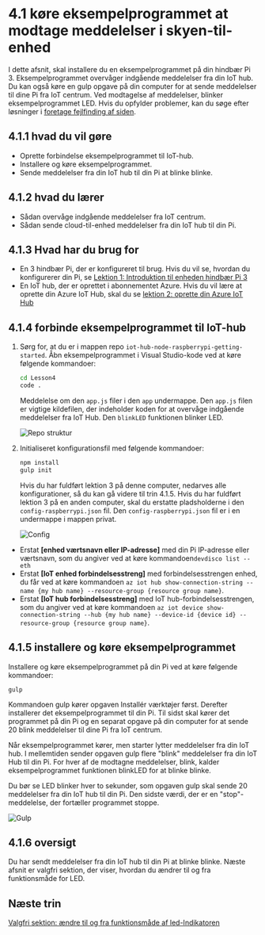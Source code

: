 <properties
 pageTitle="Køre eksempelprogrammet at modtage meddelelser i skyen-til-enhed | Microsoft Azure"
 description="Eksempelprogrammet i lektion 4 kører på din Pi og overvåger indgående meddelelser fra din IoT hub. En ny opgave i gulp sender meddelelser til dine Pi fra din IoT hub at blinke blinke."
 services="iot-hub"
 documentationCenter=""
 authors="shizn"
 manager="timlt"
 tags=""
 keywords=""/>

<tags
 ms.service="iot-hub"
 ms.devlang="multiple"
 ms.topic="article"
 ms.tgt_pltfrm="na"
 ms.workload="na"
 ms.date="10/21/2016"
 ms.author="xshi"/>

# <a name="41-run-the-sample-application-to-receive-cloud-to-device-messages"></a>4.1 køre eksempelprogrammet at modtage meddelelser i skyen-til-enhed

I dette afsnit, skal installere du en eksempelprogrammet på din hindbær Pi 3. Eksempelprogrammet overvåger indgående meddelelser fra din IoT hub. Du kan også køre en gulp opgave på din computer for at sende meddelelser til dine Pi fra IoT centrum. Ved modtagelse af meddelelser, blinker eksempelprogrammet LED. Hvis du opfylder problemer, kan du søge efter løsninger i [foretage fejlfinding af siden](iot-hub-raspberry-pi-kit-node-troubleshooting.md).

## <a name="411-what-you-will-do"></a>4.1.1 hvad du vil gøre

- Oprette forbindelse eksempelprogrammet til IoT-hub.
- Installere og køre eksempelprogrammet.
- Sende meddelelser fra din IoT hub til din Pi at blinke blinke.

## <a name="412-what-you-will-learn"></a>4.1.2 hvad du lærer

- Sådan overvåge indgående meddelelser fra IoT centrum.
- Sådan sende cloud-til-enhed meddelelser fra din IoT hub til din Pi. 

## <a name="413-what-do-you-need"></a>4.1.3 Hvad har du brug for

- En 3 hindbær Pi, der er konfigureret til brug. Hvis du vil se, hvordan du konfigurerer din Pi, se [Lektion 1: Introduktion til enheden hindbær Pi 3](iot-hub-raspberry-pi-kit-node-get-started.md)
- En IoT hub, der er oprettet i abonnementet Azure. Hvis du vil lære at oprette din Azure IoT Hub, skal du se [lektion 2: oprette din Azure IoT Hub](iot-hub-raspberry-pi-kit-node-get-started.md)

## <a name="414-connect-the-sample-application-to-your-iot-hub"></a>4.1.4 forbinde eksempelprogrammet til IoT-hub

1. Sørg for, at du er i mappen repo `iot-hub-node-raspberrypi-getting-started`. Åbn eksempelprogrammet i Visual Studio-kode ved at køre følgende kommandoer:

    ```bash
    cd Lesson4
    code .
    ```

    Meddelelse om den `app.js` filer i den `app` undermappe. Den `app.js` filen er vigtige kildefilen, der indeholder koden for at overvåge indgående meddelelser fra IoT Hub. Den `blinkLED` funktionen blinker LED.

    ![Repo struktur](media/iot-hub-raspberry-pi-lessons/lesson4/repo_structure.png)

2. Initialiseret konfigurationsfil med følgende kommandoer:

    ```bash
    npm install
    gulp init
    ```

    Hvis du har fuldført lektion 3 på denne computer, nedarves alle konfigurationer, så du kan gå videre til trin 4.1.5. Hvis du har fuldført lektion 3 på en anden computer, skal du erstatte pladsholderne i den `config-raspberrypi.json` fil. Den `config-raspberrypi.json` fil er i en undermappe i mappen privat.

    ![Config](media/iot-hub-raspberry-pi-lessons/lesson4/config_raspberrypi.png)

- Erstat **[enhed værtsnavn eller IP-adresse]** med din Pi IP-adresse eller værtsnavn, som du angiver ved at køre kommandoen`devdisco list --eth`
- Erstat **[IoT enhed forbindelsesstreng]** med forbindelsesstrengen enhed, du får ved at køre kommandoen `az iot hub show-connection-string --name {my hub name} --resource-group {resource group name}`.
- Erstat **[IoT hub forbindelsesstreng]** med IoT hub-forbindelsesstrengen, som du angiver ved at køre kommandoen `az iot device show-connection-string --hub {my hub name} --device-id {device id} --resource-group {resource group name}`.

## <a name="415-deploy-and-run-the-sample-application"></a>4.1.5 installere og køre eksempelprogrammet

Installere og køre eksempelprogrammet på din Pi ved at køre følgende kommandoer:
  
```
gulp
```

Kommandoen gulp kører opgaven Installér værktøjer først. Derefter installerer det eksempelprogrammet til din Pi. Til sidst skal kører det programmet på din Pi og en separat opgave på din computer for at sende 20 blink meddelelser til dine Pi fra IoT centrum.

Når eksempelprogrammet kører, men starter lytter meddelelser fra din IoT hub. I mellemtiden sender opgaven gulp flere "blink" meddelelser fra din IoT Hub til din Pi. For hver af de modtagne meddelelser, blink, kalder eksempelprogrammet funktionen blinkLED for at blinke blinke.

Du bør se LED blinker hver to sekunder, som opgaven gulp skal sende 20 meddelelser fra din IoT hub til din Pi. Den sidste værdi, der er en "stop"-meddelelse, der fortæller programmet stoppe.

![Gulp](media/iot-hub-raspberry-pi-lessons/lesson4/gulp_blink.png)

## <a name="416-summary"></a>4.1.6 oversigt

Du har sendt meddelelser fra din IoT hub til din Pi at blinke blinke. Næste afsnit er valgfri sektion, der viser, hvordan du ændrer til og fra funktionsmåde for LED.

## <a name="next-steps"></a>Næste trin

[Valgfri sektion: ændre til og fra funktionsmåde af led-Indikatoren](iot-hub-raspberry-pi-kit-node-lesson4-change-led-behavior.md)